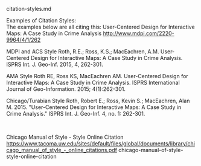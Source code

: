 citation-styles.md

Examples of Citation Styles:  
The examples below are all citing this: 
User-Centered Design for Interactive Maps: A Case Study in Crime Analysis
http://www.mdpi.com/2220-9964/4/1/262

MDPI and ACS Style
Roth, R.E.; Ross, K.S.; MacEachren, A.M.	User-Centered Design for Interactive Maps: A Case Study in Crime Analysis. ISPRS Int. J. Geo-Inf. 2015, 4, 262-301.

AMA Style
Roth RE, Ross KS, MacEachren AM. User-Centered Design for Interactive Maps: A Case Study in Crime Analysis. ISPRS International Journal of Geo-Information. 2015; 4(1):262-301.

Chicago/Turabian Style
Roth, Robert E.; Ross, Kevin S.; MacEachren, Alan M.	2015. "User-Centered Design for Interactive Maps: A Case Study in Crime Analysis." ISPRS Int. J. Geo-Inf. 4, no. 1: 262-301.

<br />

Chicago Manual of Style - Style Online Citation
https://www.tacoma.uw.edu/sites/default/files/global/documents/library/chicago_manual_of_style_-_online_citations.pdf
chicago-manual-of-style-style-online-citation
